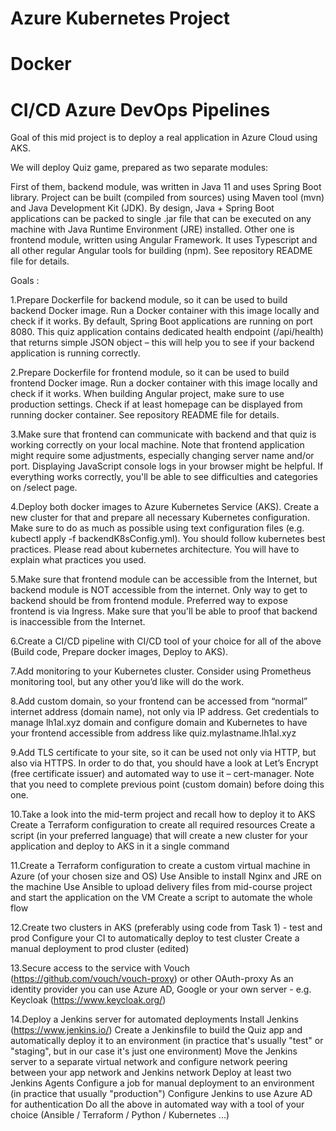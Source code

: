 # Azure Kubernetes Project
# Docker
# CI/CD Azure DevOps Pipelines

Goal of this mid project is to deploy a real application in Azure Cloud using AKS.

We will deploy Quiz game, prepared as two separate modules:

First of them, backend module, was written in Java 11 and uses Spring Boot library. 
Project can be built (compiled from sources) using Maven tool (mvn) and Java Development Kit (JDK). 
By design, Java + Spring Boot applications can be packed to single .jar file that can be executed on any machine with Java Runtime Environment (JRE) installed.
Other one is frontend module, written using Angular Framework. It uses Typescript and all other regular Angular tools for building (npm). 
See repository README file for details.

Goals :

1.Prepare Dockerfile for backend module, so it can be used to build backend Docker image. 
Run a Docker container with this image locally and check if it works. 
By default, Spring Boot applications are running on port 8080. 
This quiz application contains dedicated health endpoint (/api/health) that returns simple JSON object – 
this will help you to see if your backend application is running correctly.

2.Prepare Dockerfile for frontend module, so it can be used to build frontend Docker image. 
Run a docker container with this image locally and check if it works. When building Angular project, 
make sure to use production settings. Check if at least homepage can be displayed from running docker container. 
See repository README file for details.

3.Make sure that frontend can communicate with backend and that quiz is working correctly on your local machine. 
Note that frontend application might require some adjustments, especially changing server name and/or port. 
Displaying JavaScript console logs in your browser might be helpful. If everything works correctly, 
you'll be able to see difficulties and categories on /select page.

4.Deploy both docker images to Azure Kubernetes Service (AKS). Create a new cluster for that and 
prepare all necessary Kubernetes configuration. Make sure to do as much as possible using text configuration files 
(e.g. kubectl apply -f backendK8sConfig.yml). You should follow kubernetes best practices. Please read about kubernetes architecture. 
You will have to explain what practices you used.

5.Make sure that frontend module can be accessible from the Internet, but backend module is NOT accessible from the internet. 
Only way to get to backend should be from frontend module. Preferred way to expose frontend is via Ingress. 
Make sure that you'll be able to proof that backend is inaccessible from the Internet.

6.Create a CI/CD pipeline with CI/CD tool of your choice for all of the above (Build code, Prepare docker images, Deploy to AKS).

7.Add monitoring to your Kubernetes cluster. Consider using Prometheus monitoring tool, but any other you’d like will do the work.

8.Add custom domain, so your frontend can be accessed from “normal” internet address (domain name), not only via IP address. 
Get credentials to manage lh1al.xyz domain and configure domain and Kubernetes to have your frontend accessible from address like quiz.mylastname.lh1al.xyz

9.Add TLS certificate to your site, so it can be used not only via HTTP, but also via HTTPS. In order to do that, you should have a look at 
Let’s Encrypt (free certificate issuer) and automated way to use it – cert-manager. Note that you need to complete previous point (custom domain) before doing this one.

10.Take a look into the mid-term project and recall how to deploy it to AKS
   Create a Terraform configuration to create all required resources
  Create a script (in your preferred language) that will create a new cluster for your application and deploy to AKS in it a single command

11.Create a Terraform configuration to create a custom virtual machine in Azure (of your chosen size and OS)
   Use Ansible to install Nginx and JRE on the machine
   Use Ansible to upload delivery files from mid-course project and start the application on the VM
   Create a script to automate the whole flow

12.Create two clusters in AKS (preferably using code from Task 1) - test and prod
  Configure your CI to automatically deploy to test cluster
  Create a manual deployment to prod cluster (edited) 

13.Secure access to the service with Vouch (https://github.com/vouch/vouch-proxy) or other OAuth-proxy
As an identity provider you can use Azure AD, Google or your own server - e.g. Keycloak (https://www.keycloak.org/)

14.Deploy a Jenkins server for automated deployments
  Install Jenkins (https://www.jenkins.io/) 
  Create a Jenkinsfile to build the Quiz app and automatically deploy it to an environment (in practice that's usually "test" or "staging", but in our case it's just one  environment)
  Move the Jenkins server to a separate virtual network and configure network peering between your app network and Jenkins network
  Deploy at least two Jenkins Agents
 Configure a job for manual deployment to an environment (in practice that usually "production")
  Configure Jenkins to use Azure AD for authentication
  Do all the above in automated way with a tool of your choice (Ansible / Terraform / Python / Kubernetes ...)

